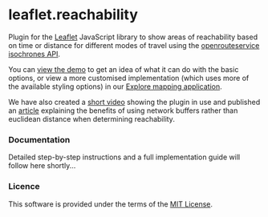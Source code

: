 # leaflet.reachability
Plugin for the [Leaflet](https://leafletjs.com) JavaScript library to show areas of reachability based on time or distance for different modes of travel using the [openrouteservice isochrones API](https://openrouteservice.org/documentation/#/reference/isochrones).

You can [view the demo](https://www.trafforddatalab.io/leaflet.reachability/leaflet.reachability_example.html) to get an idea of what it can do with the basic options, or view a more customised implementation (which uses more of the available styling options) in our [Explore mapping application](https://www.trafforddatalab.io/maps/explore/).

We have also created a [short video](https://vimeo.com/291529944) showing the plugin in use and published an [article](https://medium.com/@traffordDataLab/out-of-reach-introducing-our-distance-and-travel-time-plugin-859932cb12e5) explaining the benefits of using network buffers rather than euclidean distance when determining reachability.

### Documentation
Detailed step-by-step instructions and a full implementation guide will follow here shortly...

### Licence
This software is provided under the terms of the [MIT License](https://github.com/traffordDataLab/leaflet.reachability/blob/master/LICENSE).
